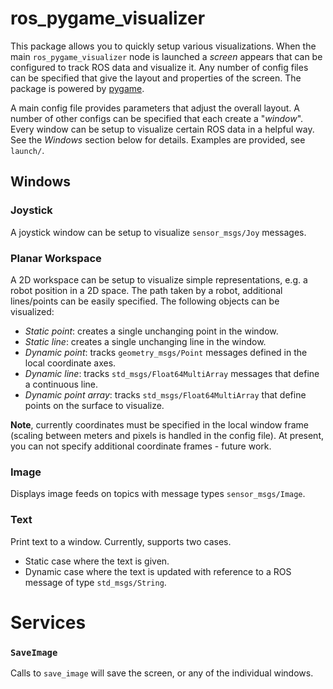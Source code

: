 # ros_pygame_visualizer

This package allows you to quickly setup various visualizations. When the main
`ros_pygame_visualizer` node is launched a *screen* appears that can be
configured to track ROS data and visualize it. Any number of config files can be
specified that give the layout and properties of the screen. The package is
powered by [pygame](https://www.pygame.org/news).

A main config file provides parameters that adjust the overall layout. A number
of other configs can be specified that each create a "*window*". Every window
can be setup to visualize certain ROS data in a helpful way. See the *Windows*
section below for details. Examples are provided, see `launch/`.

## Windows

### Joystick

A joystick window can be setup to visualize `sensor_msgs/Joy` messages.

### Planar Workspace

A 2D workspace can be setup to visualize simple representations, e.g. a robot
position in a 2D space. The path taken by a robot, additional lines/points can
be easily specified. The following objects can be visualized:
- *Static point*: creates a single unchanging point in the window.
- *Static line*: creates a single unchanging line in the window.
- *Dynamic point*: tracks `geometry_msgs/Point` messages defined in the local
  coordinate axes.
- *Dynamic line*: tracks `std_msgs/Float64MultiArray` messages that define a
  continuous line.
- *Dynamic point array*: tracks `std_msgs/Float64MultiArray` that define points
  on the surface to visualize.

**Note**, currently coordinates must be specified in the local window frame
(scaling between meters and pixels is handled in the config file). At present,
you can not specify additional coordinate frames - future work.

### Image

Displays image feeds on topics with message types `sensor_msgs/Image`.

### Text

Print text to a window. Currently, supports two cases.
- Static case where the text is given.
- Dynamic case where the text is updated with reference to a ROS message of type
  `std_msgs/String`.

# Services

### `SaveImage`

Calls to `save_image` will save the screen, or any of the individual windows.

